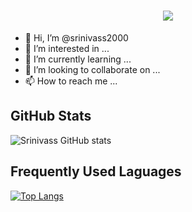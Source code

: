 <h1 align="center">
  <a href="https://git.io/typing-svg">
    <img src="https://readme-typing-svg.herokuapp.com/?lines=Hello,+There!+👋;I+am+Srinivass+Talaulikar....;Nice+to+meet+you!&center=false&size=30">
  </a>
  
</h1>

- 👋 Hi, I’m @srinivass2000
- 👀 I’m interested in ...
- 🌱 I’m currently learning ...
- 💞️ I’m looking to collaborate on ...
- 📫 How to reach me ...

GitHub Stats
---
![Srinivass GitHub stats](https://github-readme-stats.vercel.app/api?username=srinivass2000&show_icons=true&theme=algolia)

Frequently Used Laguages
---
[![Top Langs](https://github-readme-stats.vercel.app/api/top-langs/?username=srinivass2000&layout=compact&theme=algolia)](https://github.com/srinivass2000/github-readme-stats)


<!---
srinivass2000/srinivass2000 is a ✨ special ✨ repository because its `README.md` (this file) appears on your GitHub profile.
You can click the Preview link to take a look at your changes.
--->
